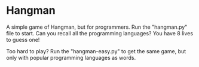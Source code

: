 # Hangman
A simple game of Hangman, but for programmers. Run the "hangman.py" file to start. Can you recall all the programming languages? You have 8 lives to guess one!

Too hard to play? Run the "hangman-easy.py" to get the same game, but only with popular programming languages as words.
